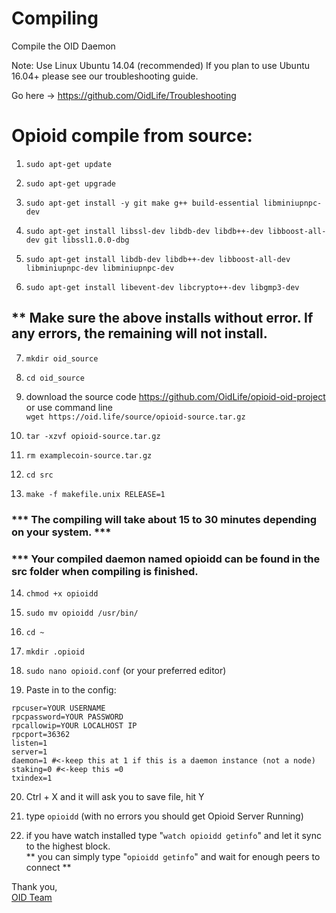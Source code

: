 # Compiling
Compile the OID Daemon

Note: Use Linux Ubuntu 14.04 (recommended) If you plan to use Ubuntu 16.04+ please see our troubleshooting guide.

Go here -> https://github.com/OidLife/Troubleshooting

# Opioid compile from source:
1) ```sudo apt-get update```

2) ```sudo apt-get upgrade```

3) ```sudo apt-get install -y git make g++ build-essential libminiupnpc-dev```

4) ```sudo apt-get install libssl-dev libdb-dev libdb++-dev libboost-all-dev git libssl1.0.0-dbg```

5) ```sudo apt-get install libdb-dev libdb++-dev libboost-all-dev libminiupnpc-dev libminiupnpc-dev```

6) ```sudo apt-get install libevent-dev libcrypto++-dev libgmp3-dev```

## ** Make sure the above installs without error. If any errors, the remaining will not install.

7) ```mkdir oid_source```

8) ```cd oid_source```

9) download the source code https://github.com/OidLife/opioid-oid-project or use command line  
`wget https://oid.life/source/opioid-source.tar.gz`

10) ```tar -xzvf opioid-source.tar.gz```

11) ```rm examplecoin-source.tar.gz```

12) ```cd src```

13) ```make -f makefile.unix RELEASE=1```

### *** The compiling will take about 15 to 30 minutes depending on your system. ***

### *** Your compiled daemon named opioidd can be found in the src folder when compiling is finished.

14) ```chmod +x opioidd```

15) ```sudo mv opioidd /usr/bin/```

16) ```cd ~```

17) ```mkdir .opioid```

18) ```sudo nano opioid.conf``` (or your preferred editor)

19) Paste in to the config:
```
rpcuser=YOUR USERNAME
rpcpassword=YOUR PASSWORD
rpcallowip=YOUR LOCALHOST IP
rpcport=36362
listen=1
server=1
daemon=1 #<-keep this at 1 if this is a daemon instance (not a node)
staking=0 #<-keep this =0
txindex=1
```
20) Ctrl + X and it will ask you to save file, hit Y

21) type `opioidd` (with no errors you should get Opioid Server Running)

22) if you have watch installed type "`watch opioidd getinfo`" and let it sync to the highest block.  
** you can simply type "`opioidd getinfo`" and wait for enough peers to connect **

Thank you,  
[OID Team](https://oid.life/)
